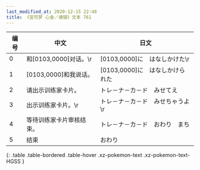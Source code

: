```yaml
---
last_modified_at: 2020-12-15 22:48
title: 《宝可梦 心金／魂银》文本 761
---
```

| 编号 | 中文 | 日文 |
| ---- | ---- | ---- |
| 0 | 和[0103,0000]对话。\r | [0103,0000]に　はなしかけた\r |
| 1 | [0103,0000]和我说话。 | [0103,0000]に　はなしかけられた |
| 2 | 请出示训练家卡片。 | トレ－ナ－カ－ド　みせてえ |
| 3 | 出示训练家卡片。\r | トレ－ナ－カ－ド　みせちゃうよ\r |
| 4 | 等待训练家卡片审核结束。 | トレ－ナ－カ－ド　おわり　まち |
| 5 | 结束 | おわり |
{: .table .table-bordered .table-hover .xz-pokemon-text .xz-pokemon-text-HGSS }